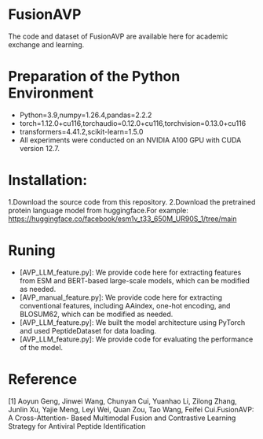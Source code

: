 # FusionAVP
The code and dataset of FusionAVP are available here for academic exchange and learning.
# Preparation of the Python Environment
- Python=3.9,numpy=1.26.4,pandas=2.2.2
- torch=1.12.0+cu116,torchaudio=0.12.0+cu116,torchvision=0.13.0+cu116
- transformers=4.41.2,scikit-learn=1.5.0
- All experiments were conducted on an NVIDIA A100 GPU with CUDA version 12.7.
# Installation:
1.Download the source code from this repository.
2.Download the pretrained protein language model from huggingface.For example: https://huggingface.co/facebook/esm1v_t33_650M_UR90S_1/tree/main
# Runing
- [AVP_LLM_feature.py]: We provide code here for extracting features from ESM and BERT-based large-scale models, which can be modified as needed.
- [AVP_manual_feature.py]: We provide code here for extracting conventional features, including AAindex, one-hot encoding, and BLOSUM62, which can be modified as needed.
- [AVP_LLM_feature.py]: We built the model architecture using PyTorch and used PeptideDataset for data loading.
- [AVP_LLM_feature.py]: We provide code for evaluating the performance of the model.
# Reference
[1] Aoyun Geng, Jinwei Wang, Chunyan Cui, Yuanhao Li, Zilong Zhang, Junlin Xu, Yajie Meng, Leyi Wei, Quan Zou, Tao Wang, Feifei Cui.FusionAVP: A Cross-Attention- Based Multimodal Fusion and Contrastive Learning Strategy for Antiviral Peptide Identification
